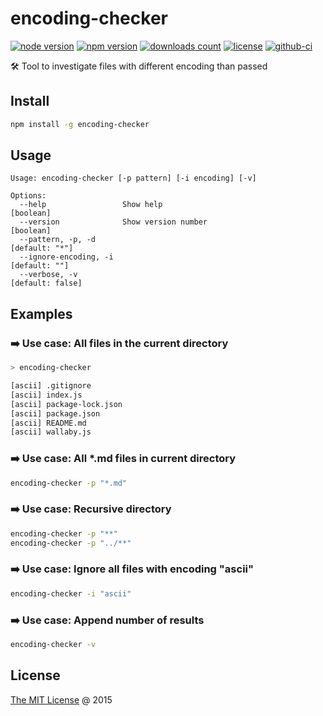 # encoding-checker

[![node version](https://img.shields.io/node/v/encoding-checker.svg)](https://www.npmjs.com/package/encoding-checker)
[![npm version](https://badge.fury.io/js/encoding-checker.svg)](https://badge.fury.io/js/encoding-checker)
[![downloads count](https://img.shields.io/npm/dt/encoding-checker.svg)](https://www.npmjs.com/package/encoding-checker)
[![license](https://img.shields.io/npm/l/encoding-checker.svg)](https://www.npmjs.com/package/encoding-checker)
[![github-ci](https://github.com/piecioshka/encoding-checker/actions/workflows/testing.yml/badge.svg)](https://github.com/piecioshka/encoding-checker/actions/workflows/testing.yml)

🛠 Tool to investigate files with different encoding than passed

## Install

```bash
npm install -g encoding-checker
```

## Usage

```text
Usage: encoding-checker [-p pattern] [-i encoding] [-v]

Options:
  --help                 Show help                                     [boolean]
  --version              Show version number                           [boolean]
  --pattern, -p, -d                                               [default: "*"]
  --ignore-encoding, -i                                            [default: ""]
  --verbose, -v                                                 [default: false]
```

## Examples

### :arrow_right: Use case: All files in the current directory

```bash
> encoding-checker

[ascii] .gitignore
[ascii] index.js
[ascii] package-lock.json
[ascii] package.json
[ascii] README.md
[ascii] wallaby.js
```

### :arrow_right: Use case: All *.md files in current directory

```bash
encoding-checker -p "*.md"
```

### :arrow_right: Use case: Recursive directory

```bash
encoding-checker -p "**"
encoding-checker -p "../**"
```

### :arrow_right: Use case: Ignore all files with encoding "ascii"

```bash
encoding-checker -i "ascii"
```

### :arrow_right: Use case: Append number of results

```bash
encoding-checker -v
```

## License

[The MIT License](http://piecioshka.mit-license.org) @ 2015
